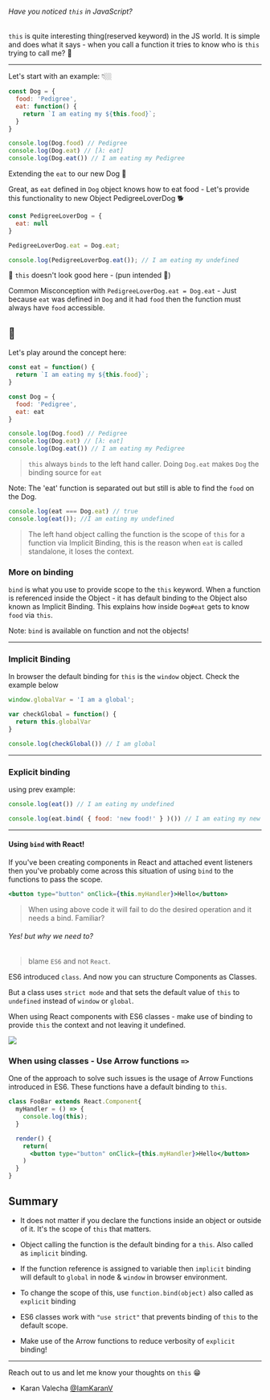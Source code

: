 ###### Have you noticed `this` in JavaScript?

`this` is quite interesting thing(reserved keyword) in the JS world. It is simple and does what it says - when you call a function it tries to know who is `this` trying to call me? 😬

------

Let's start with an example: 👇🏼

```javascript
const Dog = {
  food: 'Pedigree',
  eat: function() {
    return `I am eating my ${this.food}`;
  }
}

console.log(Dog.food) // Pedigree
console.log(Dog.eat) // [λ: eat]​​​​​
console.log(Dog.eat()) // I am eating my Pedigree​​​​​
```


Extending the `eat` to our new Dog 🐶

Great, as `eat` defined in `Dog` object knows how to eat food - Let's provide this functionality to new Object PedigreeLoverDog 🐕

```javascript
const PedigreeLoverDog = {
  eat: null
}

PedigreeLoverDog.eat = Dog.eat;

console.log(PedigreeLoverDog.eat()); // I am eating my undefined
```


🤔 `this` doesn't look good here - (pun intended 😬)

Common Misconception with `PedigreeLoverDog.eat = Dog.eat` - Just because `eat` was defined in `Dog` and it had `food` then the function must always have `food` accessible.

🙇
-------

Let's play around the concept here: 


```javascript
const eat = function() {
  return `I am eating my ${this.food}`;
}

const Dog = {
  food: 'Pedigree',
  eat: eat
}

console.log(Dog.food) // Pedigree
console.log(Dog.eat) // [λ: eat]
console.log(Dog.eat()) // I am eating my Pedigree
```

> `this` always `binds` to the left hand caller. Doing `Dog.eat` makes `Dog` the binding source for `eat`

Note: The 'eat' function is separated out but still is able to find the `food` on the Dog.


```javascript
console.log(eat === Dog.eat) // true
console.log(eat()); //I am eating my undefined
```
> The left hand object calling the function is the scope of `this` for a function via Implicit Binding, this is the reason when `eat` is called standalone, it loses the context.

### More on binding

`bind` is what you use to provide scope to the `this` keyword. When a function is referenced inside the Object - it has default binding to the Object also known as Implicit Binding. This explains how inside `Dog#eat` gets to know `food` via `this`.

Note: `bind` is available on function and not the objects!

-------

### Implicit Binding

In browser the default binding for `this` is the `window` object. Check the example below

```javascript
window.globalVar = 'I am a global';

var checkGlobal = function() {
  return this.globalVar
}

console.log(checkGlobal()) // I am global
```

-------

### Explicit binding

using prev example:

```javascript
console.log(eat()) // I am eating my undefined

console.log(eat.bind( { food: 'new food!' } )()) // I am eating my new food!
```

-----

#### Using `bind` with React!

If you've been creating components in React and attached event listeners then you've probably come across this situation of using `bind` to the functions to pass the scope.

```jsx
<button type="button" onClick={this.myHandler}>Hello</button>
```
> When using above code it will fail to do the desired operation and it needs a bind. Familiar?


###### Yes! but why we need to?
> blame `ES6` and not `React`.

ES6 introduced `class`. And now you can structure Components as Classes.

But a class uses `strict mode` and that sets the default value of  `this` to `undefined` instead of `window` or `global`.

When using React components with ES6 classes - make use of binding to provide `this` the context and not leaving it undefined.


![](https://drive.google.com/uc?authuser=0&id=1cJPkT_9-4ogTq6QlfCFPTOeJKaLR-0ti&export=download)

### When using classes - Use Arrow functions `=>`

One of the approach to solve such issues is the usage of Arrow Functions introduced in ES6. These functions have a default binding to `this`.

```jsx
class FooBar extends React.Component{
  myHandler = () => {
    console.log(this); 
  }

  render() {
    return(
      <button type="button" onClick={this.myHandler}>Hello</button>
    )
  }
}
```

## Summary

- It does not matter if you declare the functions inside an object or outside of it. It's the scope of `this` that matters.

- Object calling the function is the default binding for a `this`. Also called as `implicit` binding.

- If the function reference is assigned to variable then `implicit` binding will default to `global` in node & `window` in browser environment.

- To change the scope of this, use `function.bind(object)` also called as `explicit` binding

- ES6 classes work with `"use strict"` that prevents binding of `this` to the default scope.

- Make use of the Arrow functions to reduce verbosity of `explicit` binding!

--------

Reach out to us and let me know your thoughts on `this` 😁

- Karan Valecha [@IamKaranV](https://twitter.com/iamkaranv?lang=en)
